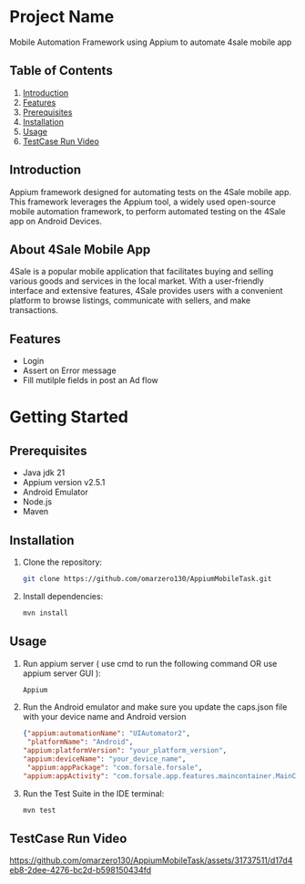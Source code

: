 # Project Name

Mobile Automation Framework using Appium to automate 4sale mobile app 

## Table of Contents

1. [Introduction](#introduction)
2. [Features](#features)
3. [Prerequisites](#prerequisites)
4. [Installation](#installation)
5. [Usage](#usage)
6. [TestCase Run Video](#TestCaseRunVideo)


## Introduction

Appium framework designed for automating tests on the 4Sale mobile app. This framework leverages the Appium tool, a widely used open-source mobile automation framework, to perform automated testing on the 4Sale app on Android Devices.


## About 4Sale Mobile App

4Sale is a popular mobile application that facilitates buying and selling various goods and services in the local market. With a user-friendly interface and extensive features, 4Sale provides users with a convenient platform to browse listings, communicate with sellers, and make transactions.

## Features

- Login
- Assert on Error message
- Fill mutilple fields in post an Ad flow

# Getting Started

## Prerequisites

* Java jdk 21
* Appium version v2.5.1
* Android Emulator
* Node.js
* Maven
  


## Installation

1. Clone the repository:
   
   ```bash
   git clone https://github.com/omarzero130/AppiumMobileTask.git

2. Install dependencies:
  
   ```bash
   mvn install

## Usage

1. Run appium server ( use cmd to run the following command OR use appium server GUI ):

   ```bash
   Appium

2. Run the Android emulator and make sure you update the caps.json file with your device name and Android version 

   ```json
   {"appium:automationName": "UIAutomator2",
    "platformName": "Android",
   "appium:platformVersion": "your_platform_version",
   "appium:deviceName": "your_device_name",
    "appium:appPackage": "com.forsale.forsale",
   "appium:appActivity": "com.forsale.app.features.maincontainer.MainContainerActivity"}
    ```

3. Run the Test Suite in the IDE terminal:
   
   ```bash
   mvn test


## TestCase Run Video

  https://github.com/omarzero130/AppiumMobileTask/assets/31737511/d17d4eb8-2dee-4276-bc2d-b598150434fd



